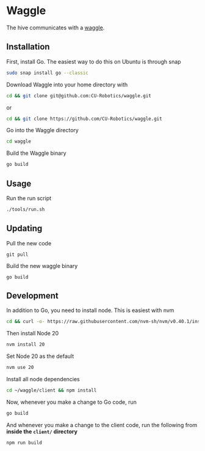 # Waggle

The hive communicates with a [waggle](https://en.wikipedia.org/wiki/Waggle_dance).



## Installation

First, install Go. The easiest way to do this on Ubuntu is through snap

```bash
sudo snap install go --classic
```

Download Waggle into your home directory with

```bash
cd && git clone git@github.com:CU-Robotics/waggle.git
```

or

```sh
cd && git clone https://github.com/CU-Robotics/waggle.git
```

Go into the Waggle directory

```bash
cd waggle
```

Build the Waggle binary

```bash
go build
```



## Usage

Run the run script

```bash
./tools/run.sh
```



## Updating

Pull the new code

```
git pull
```

Build the new waggle binary

```
go build
```



## Development

In addition to Go, you need to install node. This is easiest with nvm

```bash
cd && curl -o- https://raw.githubusercontent.com/nvm-sh/nvm/v0.40.1/install.sh | bash
```

Then install Node 20

```bash
nvm install 20
```

Set Node 20 as the default

```bash
nvm use 20
```

Install all node dependencies

```bash
cd ~/waggle/client && npm install
```

Now, whenever you make a change to Go code, run

```bash
go build
```

And whenever you make a change to the client code, run the following from **inside the `client/` directory**

```bash
npm run build
```
